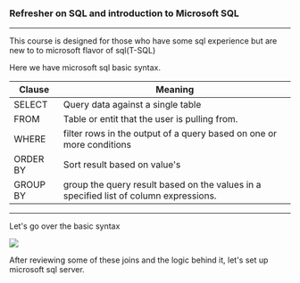 ###                                                          Refresher on SQL and introduction to Microsoft SQL

---
This course is designed for those who have some sql experience but are new to to microsoft flavor of sql(T-SQL) 

Here we have microsoft sql basic syntax.

|Clause | Meaning   | 
|---|---|
| SELECT  | Query data against a single table  |
|  FROM |  Table or entit that the user is pulling from. |
|  WHERE |  filter rows in the output of a query based on one or more conditions |
|ORDER BY| Sort result based on value's |
|GROUP BY| group the query result based on the values in a specified list of column expressions.|

---
Let's go over the basic syntax 

![](https://stevestedman.com/wp-content/uploads/TSqlJoinTypePoster.png)



After reviewing some of these joins and the logic behind it, let's set up microsoft sql server.

